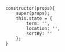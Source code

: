 
    constructor(props){
        super(props);
        this.state = {
            term: '',
            location: '',
            sortBy: ''
        };
    }